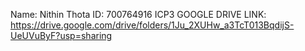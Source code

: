 Name: Nithin Thota
ID: 700764916
ICP3
GOOGLE DRIVE LINK: https://drive.google.com/drive/folders/1Ju_2XUHw_a3TcT013BqdijS-UeUVuByF?usp=sharing
